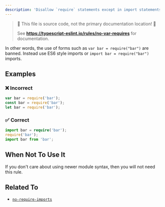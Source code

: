 ```yaml
---
description: 'Disallow `require` statements except in import statements.'
---
```


> 🛑 This file is source code, not the primary documentation location! 🛑
>
> See **https://typescript-eslint.io/rules/no-var-requires** for documentation.

In other words, the use of forms such as `var bar = require("bar")` are banned. Instead use ES6 style imports or `import bar = require("bar")` imports.

## Examples

<!--tabs-->

### ❌ Incorrect

```ts
var bar = require('bar');
const bar = require('bar');
let bar = require('bar');
```

### ✅ Correct

```ts
import bar = require('bar');
require('bar');
import bar from 'bar';
```

## When Not To Use It

If you don't care about using newer module syntax, then you will not need this rule.

## Related To

- [`no-require-imports`](./no-require-imports.md)
